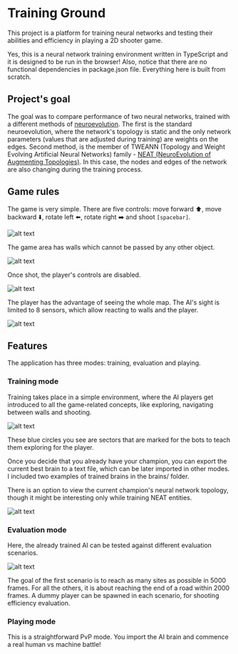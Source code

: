 # Training Ground

This project is a platform for training neural networks and testing their abilities and efficiency in playing a 2D shooter game.

Yes, this is a neural network training environment written in TypeScript and it is designed to be run in the browser! Also, notice that there are no functional dependencies in package.json file. Everything here is built from scratch.

## Project's goal

The goal was to compare performance of two neural networks, trained with a different methods of [neuroevolution](https://en.wikipedia.org/wiki/Neuroevolution). The first is the standard neuroevolution, where the network's topology is static and the only network parameters (values that are adjusted during training) are weights on the edges. Second method, is the member of TWEANN (Topology and Weight Evolving Artificial Neural Networks) family - [NEAT (NeuroEvolution of Augmenting Topologies)](https://en.wikipedia.org/wiki/Neuroevolution_of_augmenting_topologies). In this case, the nodes and edges of the network are also changing during the training process.

## Game rules

The game is very simple. There are five controls: move forward ⬆️, move backward ⬇️, rotate left ⬅️, rotate right ➡️ and shoot `[spacebar]`.

![alt text](./readme-assets/image-1.png)

The game area has walls which cannot be passed by any other object.

![alt text](./readme-assets/image-2.png)

Once shot, the player's controls are disabled.

![alt text](./readme-assets/image-3.png)

The player has the advantage of seeing the whole map. The AI's sight is limited to 8 sensors, which allow reacting to walls and the player.

![alt text](./readme-assets/image-4.png)

## Features

The application has three modes: training, evaluation and playing.

### Training mode

Training takes place in a simple environment, where the AI players get introduced to all the game-related concepts, like exploring, navigating between walls and shooting.

![alt text](./readme-assets/image.png)

These blue circles you see are sectors that are marked for the bots to teach them exploring for the player.

Once you decide that you already have your champion, you can export the current best brain to a text file, which can be later imported in other modes. I included two examples of trained brains in the brains/ folder.

There is an option to view the current champion's neural network topology, though it might be interesting only while training NEAT entities.

![alt text](./readme-assets/image-6.png)

### Evaluation mode

Here, the already trained AI can be tested against different evaluation scenarios.

![alt text](./readme-assets/image-5.png)

The goal of the first scenario is to reach as many sites as possible in 5000 frames. For all the others, it is about reaching the end of a road within 2000 frames. A dummy player can be spawned in each scenario, for shooting efficiency evaluation.

### Playing mode

This is a straightforward PvP mode. You import the AI brain and commence a real human vs machine battle!
